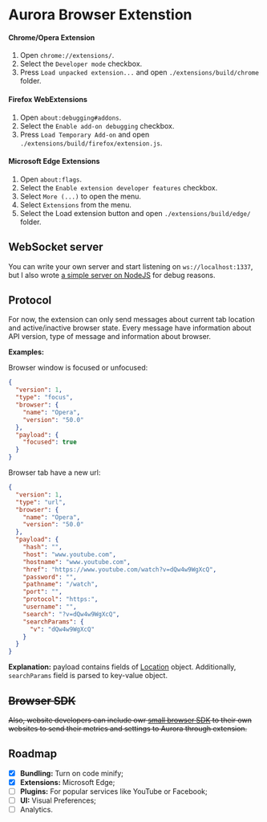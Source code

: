 # Aurora Browser Extenstion

#### Chrome/Opera Extension

1. Open `chrome://extensions/`.
2. Select the `Developer mode` checkbox.
3. Press `Load unpacked extension...` and open `./extensions/build/chrome` folder.

#### Firefox WebExtensions

1. Open `about:debugging#addons`.
2. Select the `Enable add-on debugging` checkbox.
3. Press `Load Temporary Add-on` and open `./extensions/build/firefox/extension.js`.

#### Microsoft Edge Extensions

1. Open `about:flags`.
2. Select the `Enable extension developer features` checkbox.
3. Select `More (...)` to open the menu.
4. Select `Extensions` from the menu.
5. Select the Load extension button and open `./extensions/build/edge/` folder.

## WebSocket server

You can write your own server and start listening on `ws://localhost:1337`, but I also wrote [a simple server on NodeJS](https://github.com/ozio/aurora-websocket-server) for debug reasons.

## Protocol

For now, the extension can only send messages about current tab location and active/inactive browser state. Every message have information about API version, type of message and information about browser.

**Examples:**

Browser window is focused or unfocused:
```json
{
  "version": 1,
  "type": "focus",
  "browser": {
    "name": "Opera",
    "version": "50.0"
  },
  "payload": {
    "focused": true
  }
}
```

Browser tab have a new url:
```json
{
  "version": 1,
  "type": "url",
  "browser": {
    "name": "Opera",
    "version": "50.0"
  },
  "payload": {
    "hash": "",
    "host": "www.youtube.com",
    "hostname": "www.youtube.com",
    "href": "https://www.youtube.com/watch?v=dQw4w9WgXcQ",
    "password": "",
    "pathname": "/watch",
    "port": "",
    "protocol": "https:",
    "username": "",
    "search": "?v=dQw4w9WgXcQ",
    "searchParams": {
      "v": "dQw4w9WgXcQ"
    }
  }
}
```

**Explanation:** payload contains fields of [Location](https://developer.mozilla.org/en-US/docs/Web/API/Location) object. Additionally, `searchParams` field is parsed to key-value object.

## ~~Browser SDK~~

~~Also, website developers can include owr [small browser SDK](https://github.com/ozio/aurora-browser-sdk) to their own websites to send their metrics and settings to Aurora through extension.~~

## Roadmap

- [x] **Bundling:** Turn on code minify;
- [x] **Extensions:** Microsoft Edge;
- [ ] **Plugins:** For popular services like YouTube or Facebook;
- [ ] **UI:** Visual Preferences;
- [ ] Analytics.
